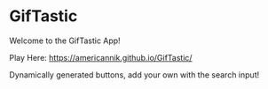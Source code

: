 # GifTastic

Welcome to the GifTastic App!

Play Here: https://americannik.github.io/GifTastic/

Dynamically generated buttons, add your own with the search input!
